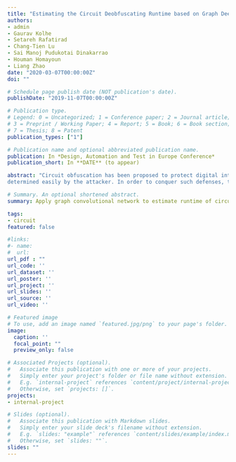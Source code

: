 ```yaml
---
title: "Estimating the Circuit Deobfuscating Runtime based on Graph Deep Learning"
authors:
- admin
- Gaurav Kolhe
- Setareh Rafatirad
- Chang-Tien Lu
- Sai Manoj Pudukotai Dinakarrao
- Houman Homayoun
- Liang Zhao
date: "2020-03-07T00:00:00Z"
doi: ""

# Schedule page publish date (NOT publication's date).
publishDate: "2019-11-07T00:00:00Z"

# Publication type.
# Legend: 0 = Uncategorized; 1 = Conference paper; 2 = Journal article;
# 3 = Preprint / Working Paper; 4 = Report; 5 = Book; 6 = Book section;
# 7 = Thesis; 8 = Patent
publication_types: ["1"]

# Publication name and optional abbreviated publication name.
publication: In *Design, Automation and Test in Europe Conference*
publication_short: In **DATE** (to appear)

abstract: "Circuit obfuscation has been proposed to protect digital integrated circuits (ICs) from different security threats such as reverse engineering by introducing ambiguity in the circuit i.e., addition of the logic gates whose functionality cannot be
determined easily by the attacker. In order to conquer such defenses, techniques such as Boolean satisfiability-checking (SAT)-based attacks were introduced. SAT-attack can potentially decrypt the obfuscated circuits but the deobfuscation runtime could have a large span ranging from few milliseconds to few years or more, depending on the number and location of obfuscated gates, the topology of the obfuscated circuit and obfuscation technique used. To ensure the security of the deployed obfuscation mechanism, it is essential to accurately pre-estimate the deobfuscation time, thereby one can optimize the deployed defense in order to maximize the deobfuscation runtime. However, estimating the deobfuscation runtime is a challenging task due to 1) the complexity and heterogeneity of graph-structured circuit, 2) the unknown and sophisticated mechanisms of the attackers for deobfuscation, 3) efficiency and scalability requirement in practice. To address the above mentioned challenges, this work proposes the first machine-learning framework that predicts the deobfuscation runtime based on graph deep learning. Specifically, we design a new model, ICNet with new input and convolution layers to characterize circuit's topology, which are then integrated by heterogeneous deep fully-connected layers to obtain the deobfuscation runtime. The proposed ICNet is an end-to-end framework which can automatically extract the determinant features required for deobfuscation runtime prediction. Extensive experiments on standard benchmarks demonstrate its effectiveness and efficiency beyond many competitive baselines."

# Summary. An optional shortened abstract.
summary: Apply graph convolutional network to estimate runtime of circuit decryption.

tags:
- circuit
featured: false

#links:
#- name:
#  url:
url_pdf : ""
url_code: ''
url_dataset: ''
url_poster: ''
url_project: ''
url_slides: ''
url_source: ''
url_video: ''

# Featured image
# To use, add an image named `featured.jpg/png` to your page's folder.
image:
  caption: ''
  focal_point: ""
  preview_only: false

# Associated Projects (optional).
#   Associate this publication with one or more of your projects.
#   Simply enter your project's folder or file name without extension.
#   E.g. `internal-project` references `content/project/internal-project/index.md`.
#   Otherwise, set `projects: []`.
projects:
- internal-project

# Slides (optional).
#   Associate this publication with Markdown slides.
#   Simply enter your slide deck's filename without extension.
#   E.g. `slides: "example"` references `content/slides/example/index.md`.
#   Otherwise, set `slides: ""`.
slides: ""
---
```

